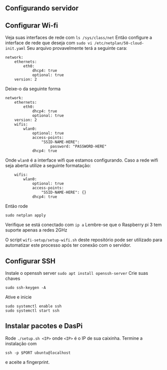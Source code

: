 ## Configurando servidor

## Configurar Wi-fi
Veja suas interfaces de rede com 
```ls /sys/class/net```
Então configure a interface de rede que deseja com
```sudo vi /etc/netplan/50-cloud-init.yaml```
Seu arquivo provavelmente terá a seguinte cara:
```
network:
    ethernets:
        eth0:
            dhcp4: true
            optional: true
    version: 2
```
Deixe-o da seguinte forma
```
network:
    ethernets:
        eth0:
            dhcp4: true
            optional: true
    version: 2
    wifis:
        wlan0:
            optional: true
            access-points:
                "SSID-NAME-HERE":
                    password: "PASSWORD-HERE"
            dhcp4: true
```
Onde `wlan0` é a interface wifi que estamos configurando. Caso a rede wifi seja aberta utilize a seguinte formatação:
```
    wifis:
        wlan0:
            optional: true
            access-points:
                "SSID-NAME-HERE": {}
            dhcp4: true
```
Então rode 
```
sudo netplan apply
```
Verifique se está conectado com 
```ip a```
Lembre-se que o Raspberry pi 3 tem suporte apenas a redes 2GHz

O script `wifi-setup/setup-wifi.sh` deste repositório pode ser utilizado para automatizar este processo após ter conexão com o servidor.

## Configurar SSH
Instale o openssh server
```sudo apt install openssh-server```
Crie suas chaves
```
sudo ssh-keygen -A
```
Ative e inicie
```
sudo systemctl enable ssh
sudo systemctl start ssh
```

## Instalar pacotes e DasPi
Rode 
```./setup.sh <IP>``` 
onde `<IP>` é o IP de sua caixinha. Termine a instalação com
```
ssh -p $PORT ubuntu@localhost
```
e aceite a fingerprint.
